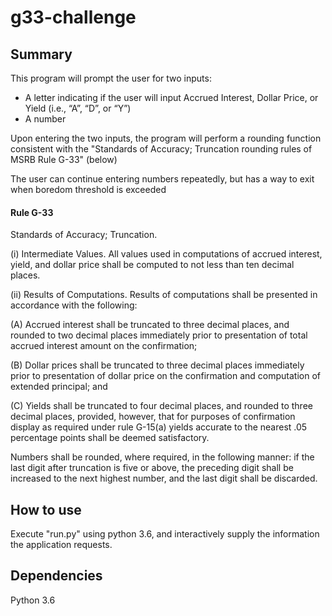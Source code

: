 # g33-challenge

## Summary

This program will prompt the user for two inputs:
- A letter indicating if the user will input Accrued Interest, Dollar Price, or Yield (i.e., “A”, “D”, or “Y”)
- A number

Upon entering the two inputs, the program will perform a rounding function consistent with the "Standards of Accuracy; Truncation rounding rules of MSRB Rule G-33" (below)

The user can continue entering numbers repeatedly, but has a way to exit when boredom threshold is exceeded

#### Rule G-33

Standards of Accuracy; Truncation.

(i) Intermediate Values. All values used in computations of accrued interest, yield, and dollar price shall be computed to not less than ten decimal places.

(ii) Results of Computations. Results of computations shall be presented in accordance with the following:

(A) Accrued interest shall be truncated to three decimal places, and rounded to two decimal places immediately prior to presentation of total accrued interest amount on the confirmation;

(B) Dollar prices shall be truncated to three decimal places immediately prior to presentation of dollar price on the confirmation and computation of extended principal; and

(C) Yields shall be truncated to four decimal places, and rounded to three decimal places, provided, however, that for purposes of confirmation display as required under rule G-15(a) yields accurate to the nearest .05 percentage points shall be deemed satisfactory.

Numbers shall be rounded, where required, in the following manner: if the last digit after truncation is five or above, the preceding digit shall be increased to the next highest number, and the last digit shall be discarded.

## How to use
Execute "run.py" using python 3.6, and interactively supply the information the application requests.

## Dependencies
Python 3.6